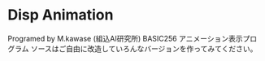 # Disp Animation
Programed by M.kawase (組込AI研究所)
BASIC256 アニメーション表示プログラム
ソースはご自由に改造していろんなバージョンを作ってみてください。
